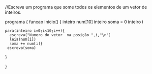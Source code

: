 //Escreva um programa que some todos os elementos de um vetor de inteiros.


programa {
  funcao inicio() {
    inteiro num[10]
    inteiro soma =  0
    inteiro i
    

    para(inteiro i=0;i<10;i++){
      escreva("Numero do vetor  na posição ",i,"\n")
      leia(num[i])
      soma += num[i]}
     escreva(soma)
    
  }
 
}
